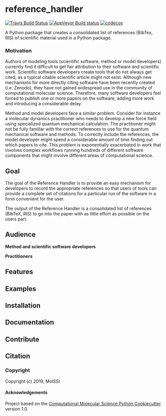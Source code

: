 reference_handler
==============================
[//]: # (Badges)
[![Travis Build Status](https://travis-ci.org/REPLACE_WITH_OWNER_ACCOUNT/reference_handler.png)](https://travis-ci.org/REPLACE_WITH_OWNER_ACCOUNT/reference_handler)
[![AppVeyor Build status](https://ci.appveyor.com/api/projects/status/REPLACE_WITH_APPVEYOR_LINK/branch/master?svg=true)](https://ci.appveyor.com/project/REPLACE_WITH_OWNER_ACCOUNT/reference_handler/branch/master)
[![codecov](https://codecov.io/gh/REPLACE_WITH_OWNER_ACCOUNT/reference_handler/branch/master/graph/badge.svg)](https://codecov.io/gh/REPLACE_WITH_OWNER_ACCOUNT/reference_handler/branch/master)

A Python package that creates a consolidated list of references (BibTex, RIS) of scientific material 
used in a Python package.

### Motivation

Authors of modeling tools (scientific software, method or model
developers) currently find it difficult to get fair attribution to their
software and scientific work. Scientific software developers create
tools that do not always get cited, as a typical citable
scientific article might not exist. Although new mechanisms for more
directly citing software have been recently created (i.e. Zenodo), they have
not gained widespread use in the community of computational
molecular science. Therefore, many
software developers feel forced to publish one or more papers on the 
software, adding more work and introducing a considerable delay.

Method and model developers face a similar problem. Consider for instance 
a molecular dynamics practitioner who needs to develop a new force field using
specialized quantum mechanical calculation. The practitioner might not be
fully familiar with the correct references to use for the quantum mechanical software
and methods. To correctly
include the references, the model developer might spend a considerable amount of time
finding out which papers to cite. This problem is exponentially exacerbated in work that
involves complex workflows running hundreds of different software
components that might involve different areas of computational science.

## Goal

The goal of the Reference Handler is to provide an easy mechanism for
developers to record the appropriate references so that users of tools can
provide a complete set of citations for a particular run of the software in a
form convenient for the user. 

The output of the Reference Handler is a consolidated list of
references (BibTeX, RIS) to go into the paper with as little effort as possible on the users
part.

## Audience

**Method and scientific software developers**

**Practitioners**

## Features

## Examples

## Installation

## Documentation

## Contribute

## Citation

### Copyright

Copyright (c) 2019, MolSSI

#### Acknowledgements
 
Project based on the 
[Computational Molecular Science Python Cookiecutter](https://github.com/molssi/cookiecutter-cms) version 1.0.
